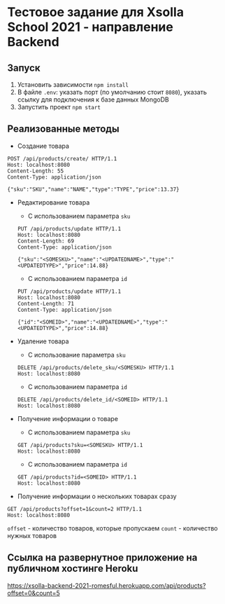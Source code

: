 # Тестовое задание для Xsolla School 2021 - направление Backend
## Запуск
1. Установить зависимости `npm install`
2. В файле `.env`: указать порт (по умолчанию стоит `8080`), указать ссылку для подключения к базе данных MongoDB
3. Запустить проект `npm start`

## Реализованные методы
+ Создание товара
```
POST /api/products/create/ HTTP/1.1
Host: localhost:8080
Content-Length: 55
Content-Type: application/json

{"sku":"SKU","name":"NAME","type":"TYPE","price":13.37}
```

+ Редактирование товара
  + С использованием параметра `sku`
  ```
  PUT /api/products/update HTTP/1.1
  Host: localhost:8080
  Content-Length: 69
  Content-Type: application/json

  {"sku":"<SOMESKU>","name":"<UPDATEDNAME>","type":"<UPDATEDTYPE>","price":14.88}
  ```
  
  + С использованием параметра `id`
  ```
  PUT /api/products/update HTTP/1.1
  Host: localhost:8080
  Content-Length: 71
  Content-Type: application/json

  {"id":"<SOMEID>","name":"<UPDATEDNAME>","type":"<UPDATEDTYPE>","price":14.88}
  ```
  
+ Удаление товара
  + С использование параметра `sku`
  ```
  DELETE /api/products/delete_sku/<SOMESKU> HTTP/1.1
  Host: localhost:8080
  ```
  
  + С использованием параметра `id`
  ```
  DELETE /api/products/delete_id/<SOMEID> HTTP/1.1
  Host: localhost:8080
  ```
+ Получение информации о товаре
  + С использованием параметра `sku`
  ```
  GET /api/products?sku=<SOMESKU> HTTP/1.1
  Host: localhost:8080
  ```
  
  + С использованием параметра `id`
  ```
  GET /api/products?id=<SOMEID> HTTP/1.1
  Host: localhost:8080
  ```
+ Получение информации о нескольких товарах сразу
```
GET /api/products?offset=1&count=2 HTTP/1.1
Host: localhost:8080
```
`offset` - количество товаров, которые пропускаем
`count` - количество нужных товаров

## Ссылка на развернутное приложение на публичном хостинге Heroku
https://xsolla-backend-2021-romesful.herokuapp.com/api/products?offset=0&count=5
